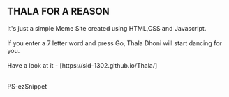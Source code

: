 <h2>THALA FOR A REASON</h2> 
It's just a simple Meme Site created using HTML,CSS and Javascript. <br> <br>
If you enter a 7 letter word and press Go, Thala Dhoni will start dancing for you. <br> <br>
Have a look at it - [https://sid-1302.github.io/Thala/] <br> <br>


PS-ezSnippet

